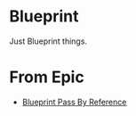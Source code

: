 # Blueprint

Just Blueprint things.

# From Epic

- [Blueprint Pass By Reference](https://dev.epicgames.com/community/learning/knowledge-base/oWRa/unreal-engine-blueprint-pass-by-reference-a-brief-summary)
